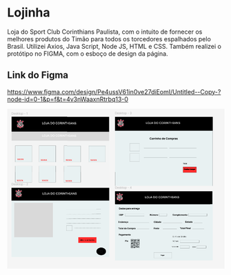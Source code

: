 # Lojinha
Loja do Sport Club Corinthians Paulista, com o intuito de fornecer os melhores produtos do Timão para todos os torcedores espalhados pelo Brasil. Utilizei Axios, Java Script, Node JS, HTML e CSS. Também realizei o protótipo no FIGMA, com o esboço de design da página. 

## Link do Figma
https://www.figma.com/design/Pe4ussV61in0ve27diEomI/Untitled--Copy-?node-id=0-1&p=f&t=4v3nWaaxnRtrbq13-0

![loja do timão](image.png)